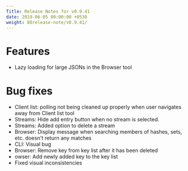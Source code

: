 ```yaml
---
Title: Release Notes for v0.9.41
date: 2019-06-05 00:00:00 +0530
weight: 88release-note/v0.9.41/
---
```


# Features
- Lazy loading for large JSONs in the Browser tool

# Bug fixes
- Client list: polling not being cleaned up properly when user navigates away from Client list tool
- Streams: Hide add entry button when no stream is selected.
- Streams: Added option to delete a stream
- Browser: Display message when searching members of hashes, sets, etc. doesn't return any matches
- CLI: Visual bug 
- Browser: Remove key from key list after it has been deleted
- owser: Add newly added key to the key list
- Fixed visual inconsistencies
